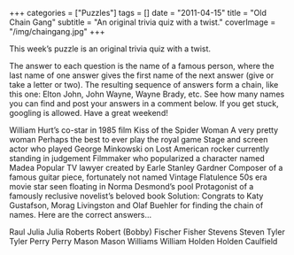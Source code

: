 +++
categories = ["Puzzles"]
tags = []
date = "2011-04-15"
title = "Old Chain Gang"
subtitle = "An original trivia quiz with a twist."
coverImage = "/img/chaingang.jpg"
+++

This week’s puzzle is an original trivia quiz with a twist.
<!--more-->
The answer to each question is the name of a famous person, where the last name of one answer gives the first name of the next answer (give or take a letter or two). The resulting sequence of answers form a chain, like this one: Elton John, John Wayne, Wayne Brady, etc. See how many names you can find and post your answers in a comment below. If you get stuck, googling is allowed. Have a great weekend!

William Hurt’s co-star in 1985 film Kiss of the Spider Woman
A very pretty woman
Perhaps the best to ever play the royal game
Stage and screen actor who played George Minkowski on Lost
American rocker currently standing in judgement
Filmmaker who popularized a character named Madea
Popular TV lawyer created by Earle Stanley Gardner
Composer of a famous guitar piece, fortunately not named Vintage Flatulence
50s era movie star seen floating in Norma Desmond’s pool
Protagonist of a famously reclusive novelist’s beloved book
Solution: Congrats to Katy Gustafson, Morag Livingston and Olaf Buehler for finding the chain of names. Here are the correct answers…

Raul Julia
Julia Roberts
Robert (Bobby) Fischer
Fisher Stevens
Steven Tyler
Tyler Perry
Perry Mason
Mason Williams
William Holden
Holden Caulfield
